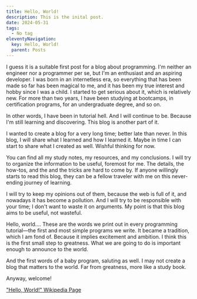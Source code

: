```yaml
---
title: Hello, World!
description: This is the inital post.
date: 2024-05-31
tags:
  - No tag
eleventyNavigation:
  key: Hello, World!
  parent: Posts
---
```


I guess it is a suitable first post for a blog about programming. I'm neither an engineer nor a programmer per se, but I'm an enthusiast and an aspiring developer. I was born in an internetless era, so everything that has been made so far has been magical to me, and it has been my true interest and hobby since I was a child. I started to get serious about it, which is relatively new. For more than two years, I have been studying at bootcamps, in certification programs, for an undergraduate degree, and so on.

In other words, I have been in tutorial hell. And I will continue to be. Because I'm still learning and discovering. This blog is another part of it.

I wanted to create a blog for a very long time; better late than never. In this blog, I will share what I learned and how I learned it. Maybe in time I can start to share what I created as well. Wishful thinking for now.

You can find all my study notes, my resources, and my conclusions. I will try to organize the information to be useful, foremost for me. The details, the how-tos, and the and the tricks are hard to come by. If anyone willingly starts to read this blog, they can be a fellow traveler with me on this never-ending journey of learning.

I will try to keep my opinions out of them, because the web is full of it, and nowadays it has become a pollution. And I will try to be responsible with your time; I don't want to waste it on arguments. My point is that this blog aims to be useful, not wasteful.

Hello, world.... These are the words we print out in every programming tutorial—the first and most simple programs we write. It became a tradition, which I am fond of. Because it implies excitement and ambition. I think this is the first small step to greatness. What we are going to do is important enough to announce to the world. 

And the first words of a baby program, saluting as well. I may not create a blog that matters to the world. Far from greatness, more like a study book.

Anyway, welcome! 

["Hello, World!" Wikipedia Page](https://en.wikipedia.org/wiki/%22Hello,_World!%22_program)